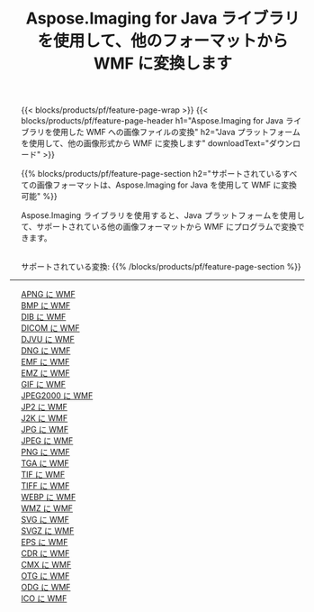 ﻿---
title: Aspose.Imaging for Java ライブラリを使用して、他のフォーマットから WMF に変換します 
weight: 3920
url: /ja/java/conversion/to/wmf 
lang: ja
langdirlevel: 2
locales: zh-hans,ja,it,ru,de,es,fr,nl,id,lt,pl,pt,vi,tr,ko,zh-hant,ar,hi,th,sv,cs,uk,he
description: Aspose.Imaging を使用すると、Java を使用して他のフォーマットから WMF に変換できます。
---

{{< blocks/products/pf/feature-page-wrap >}}
{{< blocks/products/pf/feature-page-header h1="Aspose.Imaging for Java ライブラリを使用した WMF への画像ファイルの変換" h2="Java プラットフォームを使用して、他の画像形式から WMF に変換します" downloadText="ダウンロード" >}}


{{% blocks/products/pf/feature-page-section  h2="サポートされているすべての画像フォーマットは、Aspose.Imaging for Java を使用して WMF に変換可能" %}}
<p align=justify>Aspose.Imaging ライブラリを使用すると、Java プラットフォームを使用して、サポートされている他の画像フォーマットから WMF にプログラムで変換できます。</p>
<br/>
サポートされている変換:
{{% /blocks/products/pf/feature-page-section %}}
<div class="container-fluid productfamilypage bg-gray">
    <div class="convertypes bg-gray agp-content section">
        <div class="container">
		<hr style="margin-left:-20px;"/>
		<div class="row other-converters">
		    <div class='col-md-2 other-converter remove-lp remove-rp'><a href="/imaging/ja/java/conversion/apng-to-wmf" >APNG に WMF</a></div>
<div class='col-md-2 other-converter remove-lp remove-rp'><a href="/imaging/ja/java/conversion/bmp-to-wmf" >BMP に WMF</a></div>
<div class='col-md-2 other-converter remove-lp remove-rp'><a href="/imaging/ja/java/conversion/dib-to-wmf" >DIB に WMF</a></div>
<div class='col-md-2 other-converter remove-lp remove-rp'><a href="/imaging/ja/java/conversion/dicom-to-wmf" >DICOM に WMF</a></div>
<div class='col-md-2 other-converter remove-lp remove-rp'><a href="/imaging/ja/java/conversion/djvu-to-wmf" >DJVU に WMF</a></div>
<div class='col-md-2 other-converter remove-lp remove-rp'><a href="/imaging/ja/java/conversion/dng-to-wmf" >DNG に WMF</a></div>
<div class='col-md-2 other-converter remove-lp remove-rp'><a href="/imaging/ja/java/conversion/emf-to-wmf" >EMF に WMF</a></div>
<div class='col-md-2 other-converter remove-lp remove-rp'><a href="/imaging/ja/java/conversion/emz-to-wmf" >EMZ に WMF</a></div>
<div class='col-md-2 other-converter remove-lp remove-rp'><a href="/imaging/ja/java/conversion/gif-to-wmf" >GIF に WMF</a></div>
<div class='col-md-2 other-converter remove-lp remove-rp'><a href="/imaging/ja/java/conversion/jpeg2000-to-wmf" >JPEG2000 に WMF</a></div>
<div class='col-md-2 other-converter remove-lp remove-rp'><a href="/imaging/ja/java/conversion/jp2-to-wmf" >JP2 に WMF</a></div>
<div class='col-md-2 other-converter remove-lp remove-rp'><a href="/imaging/ja/java/conversion/j2k-to-wmf" >J2K に WMF</a></div>
<div class='col-md-2 other-converter remove-lp remove-rp'><a href="/imaging/ja/java/conversion/jpg-to-wmf" >JPG に WMF</a></div>
<div class='col-md-2 other-converter remove-lp remove-rp'><a href="/imaging/ja/java/conversion/jpeg-to-wmf" >JPEG に WMF</a></div>
<div class='col-md-2 other-converter remove-lp remove-rp'><a href="/imaging/ja/java/conversion/png-to-wmf" >PNG に WMF</a></div>
<div class='col-md-2 other-converter remove-lp remove-rp'><a href="/imaging/ja/java/conversion/tga-to-wmf" >TGA に WMF</a></div>
<div class='col-md-2 other-converter remove-lp remove-rp'><a href="/imaging/ja/java/conversion/tif-to-wmf" >TIF に WMF</a></div>
<div class='col-md-2 other-converter remove-lp remove-rp'><a href="/imaging/ja/java/conversion/tiff-to-wmf" >TIFF に WMF</a></div>
<div class='col-md-2 other-converter remove-lp remove-rp'><a href="/imaging/ja/java/conversion/webp-to-wmf" >WEBP に WMF</a></div>
<div class='col-md-2 other-converter remove-lp remove-rp'><a href="/imaging/ja/java/conversion/wmz-to-wmf" >WMZ に WMF</a></div>
<div class='col-md-2 other-converter remove-lp remove-rp'><a href="/imaging/ja/java/conversion/svg-to-wmf" >SVG に WMF</a></div>
<div class='col-md-2 other-converter remove-lp remove-rp'><a href="/imaging/ja/java/conversion/svgz-to-wmf" >SVGZ に WMF</a></div>
<div class='col-md-2 other-converter remove-lp remove-rp'><a href="/imaging/ja/java/conversion/eps-to-wmf" >EPS に WMF</a></div>
<div class='col-md-2 other-converter remove-lp remove-rp'><a href="/imaging/ja/java/conversion/cdr-to-wmf" >CDR に WMF</a></div>
<div class='col-md-2 other-converter remove-lp remove-rp'><a href="/imaging/ja/java/conversion/cmx-to-wmf" >CMX に WMF</a></div>
<div class='col-md-2 other-converter remove-lp remove-rp'><a href="/imaging/ja/java/conversion/otg-to-wmf" >OTG に WMF</a></div>
<div class='col-md-2 other-converter remove-lp remove-rp'><a href="/imaging/ja/java/conversion/odg-to-wmf" >ODG に WMF</a></div>
<div class='col-md-2 other-converter remove-lp remove-rp'><a href="/imaging/ja/java/conversion/ico-to-wmf" >ICO に WMF</a></div>
                </div>
        </div>
    </div>
</div>
<br/>

